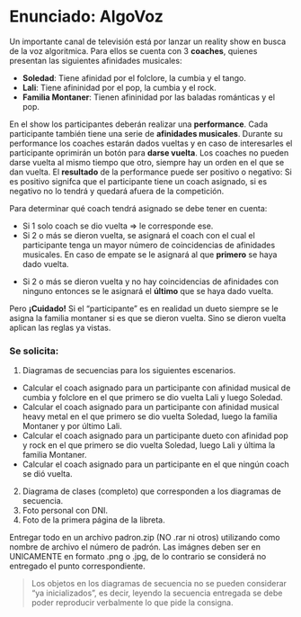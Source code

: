 # Enunciado: AlgoVoz
Un importante canal de televisión está por lanzar un reality show en busca de la voz algoritmica. Para ellos se cuenta con 3 **coaches**, quienes presentan las siguientes afinidades musicales:
- **Soledad**: Tiene afinidad por el folclore, la cumbia y el tango.
- **Lali**: Tiene afininidad por el pop, la cumbia y el rock.
- **Familia Montaner**: Tienen afininidad por las baladas románticas y el pop.

En el show los participantes deberán realizar una **performance**. Cada participante también tiene una serie de **afinidades musicales**. 
Durante su performance los coaches estarán dados vueltas y en caso de interesarles el participante oprimirán un botón para **darse vuelta**. 
Los coaches no pueden darse vuelta al mismo tiempo que otro, siempre hay un orden en el que se dan vuelta. El **resultado** de la performance puede ser positivo o negativo: Si es positivo signifca que el participante tiene un coach asignado, si es negativo no lo tendrá y quedará afuera de la competición.

Para determinar qué coach tendrá asignado se debe tener en cuenta:
- Si 1 solo coach se dio vuelta => le corresponde ese.
- Si 2 o más se dieron vuelta, se asignará el coach con el cual el participante tenga un mayor número de coincidencias de afinidades musicales. En caso de empate se le asignará al que **primero** se haya dado vuelta.
* Si 2 o más se dieron vuelta y no hay coincidencias de afinidades con ninguno entonces se le asignará el **último** que se haya dado vuelta.

Pero **¡Cuidado!** Si el “participante” es en realidad un dueto siempre se le asigna la familia montaner si es que se dieron vuelta. Sino se dieron vuelta aplican las reglas ya vistas.

### Se solicita:
1. Diagramas de secuencias para los siguientes escenarios.
- Calcular el coach asignado para un participante con afinidad musical de cumbia y folclore en el que primero se dio vuelta Lali y luego Soledad.
- Calcular el coach asignado para un participante con afinidad musical heavy metal en el que primero se dio vuelta Soledad, luego la familia Montaner y por último Lali.
- Calcular el coach asignado para un participante dueto con afinidad pop y rock en el que primero se dio vuelta Soledad, luego Lali y última la familia Montaner.
- Calcular el coach asignado para un participante en el que ningún coach se dió vuelta.
2. Diagrama de clases (completo) que corresponden a los diagramas de secuencia.
3. Foto personal con DNI.
4. Foto de la primera página de la libreta.

Entregar todo en un archivo padron.zip (NO .rar ni otros) utilizando como nombre de archivo el número de padrón. Las imágnes deben ser en UNICAMENTE en formato .png o .jpg, de lo contrario se considerá no entregado el punto correspondiente.

> Los objetos en los diagramas de secuencia no se pueden considerar “ya inicializados”, es decir, leyendo la
secuencia entregada se debe poder reproducir verbalmente lo que pide la consigna.